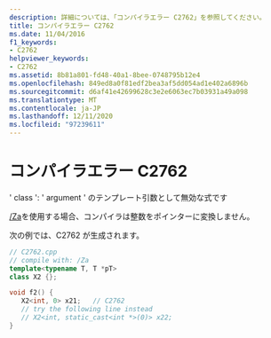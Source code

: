 ```yaml
---
description: 詳細については、「コンパイラエラー C2762」を参照してください。
title: コンパイラエラー C2762
ms.date: 11/04/2016
f1_keywords:
- C2762
helpviewer_keywords:
- C2762
ms.assetid: 8b81a801-fd48-40a1-8bee-0748795b12e4
ms.openlocfilehash: 849ed8a0f81edf2bea3af5dd054ad1e402a6896b
ms.sourcegitcommit: d6af41e42699628c3e2e6063ec7b03931a49a098
ms.translationtype: MT
ms.contentlocale: ja-JP
ms.lasthandoff: 12/11/2020
ms.locfileid: "97239611"
---
```

# <a name="compiler-error-c2762"></a>コンパイラエラー C2762

' class ': ' argument ' のテンプレート引数として無効な式です

[/Za](../../build/reference/za-ze-disable-language-extensions.md)を使用する場合、コンパイラは整数をポインターに変換しません。

次の例では、C2762 が生成されます。

```cpp
// C2762.cpp
// compile with: /Za
template<typename T, T *pT>
class X2 {};

void f2() {
   X2<int, 0> x21;   // C2762
   // try the following line instead
   // X2<int, static_cast<int *>(0)> x22;
}
```
